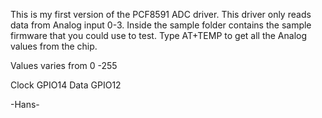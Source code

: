 This is my first version of the PCF8591 ADC driver. This driver only reads data from Analog input 0-3. Inside the sample folder contains the sample firmware that you could use to test. Type AT+TEMP to get all the Analog values from the chip.

Values varies from 0 -255

Clock GPIO14
Data GPIO12

-Hans-
